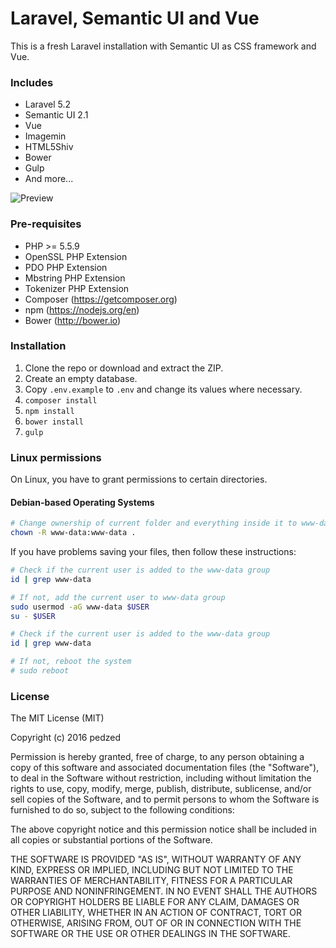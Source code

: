 # Laravel, Semantic UI and Vue

This is a fresh Laravel installation with Semantic UI as CSS framework and Vue.

### Includes
- Laravel 5.2
- Semantic UI 2.1
- Vue
- Imagemin
- HTML5Shiv
- Bower
- Gulp
- And more...

![Preview](https://i.imgur.com/v2pe9Vk.png)

### Pre-requisites
- PHP >= 5.5.9
- OpenSSL PHP Extension
- PDO PHP Extension
- Mbstring PHP Extension
- Tokenizer PHP Extension
- Composer (https://getcomposer.org)
- npm (https://nodejs.org/en)
- Bower (http://bower.io)

### Installation
1. Clone the repo or download and extract the ZIP.
1. Create an empty database.
1. Copy `.env.example` to `.env` and change its values where necessary.
1. `composer install`
1. `npm install`
1. `bower install`
1. `gulp`

### Linux permissions
On Linux, you have to grant permissions to certain directories.

#### Debian-based Operating Systems
```bash
# Change ownership of current folder and everything inside it to www-data
chown -R www-data:www-data .
```

If you have problems saving your files, then follow these instructions:
```bash
# Check if the current user is added to the www-data group
id | grep www-data

# If not, add the current user to www-data group
sudo usermod -aG www-data $USER
su - $USER

# Check if the current user is added to the www-data group
id | grep www-data

# If not, reboot the system
# sudo reboot
```

### License
The MIT License (MIT)

Copyright (c) 2016 pedzed

Permission is hereby granted, free of charge, to any person obtaining a copy
of this software and associated documentation files (the "Software"), to deal
in the Software without restriction, including without limitation the rights
to use, copy, modify, merge, publish, distribute, sublicense, and/or sell
copies of the Software, and to permit persons to whom the Software is
furnished to do so, subject to the following conditions:

The above copyright notice and this permission notice shall be included in all
copies or substantial portions of the Software.

THE SOFTWARE IS PROVIDED "AS IS", WITHOUT WARRANTY OF ANY KIND, EXPRESS OR
IMPLIED, INCLUDING BUT NOT LIMITED TO THE WARRANTIES OF MERCHANTABILITY,
FITNESS FOR A PARTICULAR PURPOSE AND NONINFRINGEMENT. IN NO EVENT SHALL THE
AUTHORS OR COPYRIGHT HOLDERS BE LIABLE FOR ANY CLAIM, DAMAGES OR OTHER
LIABILITY, WHETHER IN AN ACTION OF CONTRACT, TORT OR OTHERWISE, ARISING FROM,
OUT OF OR IN CONNECTION WITH THE SOFTWARE OR THE USE OR OTHER DEALINGS IN THE
SOFTWARE.
